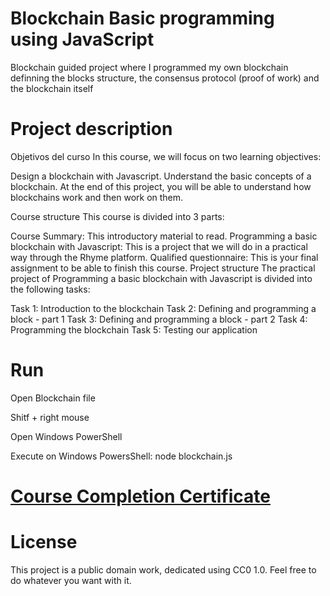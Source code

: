 # Blockchain Basic programming using JavaScript

Blockchain guided project where I programmed my own blockchain definning the blocks structure, the consensus protocol (proof of work) and the blockchain itself


# Project description
Objetivos del curso
In this course, we will focus on two learning objectives:

Design a blockchain with Javascript.
Understand the basic concepts of a blockchain.
At the end of this project, you will be able to understand how blockchains work and then work on them.

Course structure
This course is divided into 3 parts:

Course Summary: This introductory material to read.
Programming a basic blockchain with Javascript: This is a project that we will do in a practical way through the Rhyme platform.
Qualified questionnaire: This is your final assignment to be able to finish this course.
Project structure
The practical project of Programming a basic blockchain with Javascript is divided into the following tasks:

Task 1: Introduction to the blockchain
Task 2: Defining and programming a block - part 1
Task 3: Defining and programming a block - part 2
Task 4: Programming the blockchain
Task 5: Testing our application

# Run
Open Blockchain file

Shitf + right mouse

Open Windows PowerShell

Execute on Windows PowersShell: node blockchain.js

# [Course Completion Certificate](https://www.coursera.org/account/accomplishments/certificate/MYFUMHV87BYH)

# License
This project is a public domain work, dedicated using CC0 1.0. Feel free to do whatever you want with it. 


